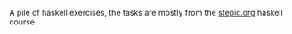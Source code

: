 A pile of haskell exercises, the tasks are mostly from the [stepic.org] haskell course.

[stepic.org]: https://stepic.org/
